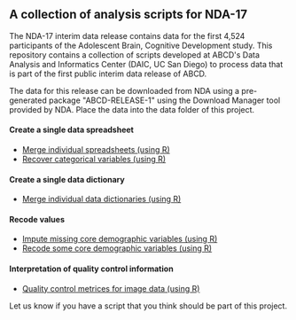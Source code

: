## A collection of analysis scripts for NDA-17

The NDA-17 interim data release contains data for the first 4,524 participants of the Adolescent Brain, Cognitive Development study. This repository contains a collection of scripts developed at ABCD's Data Analysis and Informatics Center (DAIC, UC San Diego) to process data that is part of the first public interim data release of ABCD.

The data for this release can be downloaded from NDA using a pre-generated package "ABCD-RELEASE-1" using the Download Manager tool provided by NDA. Place the data into the data folder of this project.

#### Create a single data spreadsheet
 - [Merge individual spreadsheets (using R)](notebooks/general/merge_data.md)
 - [Recover categorical variables (using R)](notebooks/general/categorical_extension.md)

#### Create a single data dictionary
 - [Merge individual data dictionaries (using R)](notebooks/general/merge_data_dictionaries.md)

#### Recode values
 - [Impute missing core demographic variables (using R)](notebooks/general/impute_demographics.md)
 - [Recode some core demographic variables (using R)](notebooks/derived/core_demographic.md)

#### Interpretation of quality control information
 - [Quality control metrices for image data (using R)](notebooks/derived/image_qc.md)

Let us know if you have a script that you think should be part of this project.

